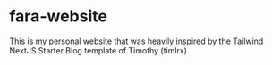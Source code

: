 # fara-website
This is my personal website that was heavily inspired by the Tailwind NextJS Starter Blog template of Timothy (timlrx).
